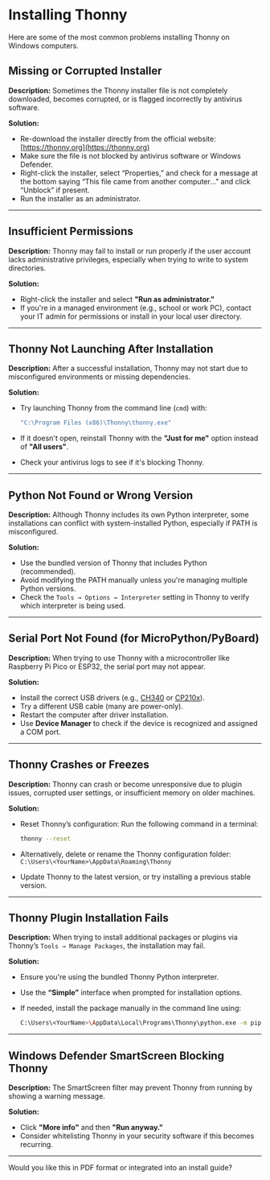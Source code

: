 # Installing Thonny

Here are some of the most common problems installing Thonny
on Windows computers.

## **Missing or Corrupted Installer**

**Description:**
Sometimes the Thonny installer file is not completely downloaded, becomes corrupted, or is flagged incorrectly by antivirus software.

**Solution:**

* Re-download the installer directly from the official website: [https://thonny.org](https://thonny.org)
* Make sure the file is not blocked by antivirus software or Windows Defender.
* Right-click the installer, select “Properties,” and check for a message at the bottom saying “This file came from another computer…” and click “Unblock” if present.
* Run the installer as an administrator.

---

## **Insufficient Permissions**

**Description:**
Thonny may fail to install or run properly if the user account lacks administrative privileges, especially when trying to write to system directories.

**Solution:**

* Right-click the installer and select **"Run as administrator."**
* If you're in a managed environment (e.g., school or work PC), contact your IT admin for permissions or install in your local user directory.

---

## **Thonny Not Launching After Installation**

**Description:**
After a successful installation, Thonny may not start due to misconfigured environments or missing dependencies.

**Solution:**

* Try launching Thonny from the command line (`cmd`) with:

  ```sh
  "C:\Program Files (x86)\Thonny\thonny.exe"
  ```
* If it doesn't open, reinstall Thonny with the **"Just for me"** option instead of **"All users"**.
* Check your antivirus logs to see if it's blocking Thonny.

---

## **Python Not Found or Wrong Version**

**Description:**
Although Thonny includes its own Python interpreter, some installations can conflict with system-installed Python, especially if PATH is misconfigured.

**Solution:**

* Use the bundled version of Thonny that includes Python (recommended).
* Avoid modifying the PATH manually unless you're managing multiple Python versions.
* Check the `Tools → Options → Interpreter` setting in Thonny to verify which interpreter is being used.

---

## **Serial Port Not Found (for MicroPython/PyBoard)**

**Description:**
When trying to use Thonny with a microcontroller like Raspberry Pi Pico or ESP32, the serial port may not appear.

**Solution:**

* Install the correct USB drivers (e.g., [CH340](https://sparks.gogo.co.nz/ch340.html) or [CP210x](https://www.silabs.com/developers/usb-to-uart-bridge-vcp-drivers)).
* Try a different USB cable (many are power-only).
* Restart the computer after driver installation.
* Use **Device Manager** to check if the device is recognized and assigned a COM port.

---

## **Thonny Crashes or Freezes**

**Description:**
Thonny can crash or become unresponsive due to plugin issues, corrupted user settings, or insufficient memory on older machines.

**Solution:**

* Reset Thonny’s configuration:
  Run the following command in a terminal:

  ```sh
  thonny --reset
  ```
* Alternatively, delete or rename the Thonny configuration folder:
  `C:\Users\<YourName>\AppData\Roaming\Thonny`
* Update Thonny to the latest version, or try installing a previous stable version.

---

## **Thonny Plugin Installation Fails**

**Description:**
When trying to install additional packages or plugins via Thonny’s `Tools → Manage Packages`, the installation may fail.

**Solution:**

* Ensure you're using the bundled Thonny Python interpreter.
* Use the **“Simple”** interface when prompted for installation options.
* If needed, install the package manually in the command line using:

  ```sh
  C:\Users\<YourName>\AppData\Local\Programs\Thonny\python.exe -m pip install <package-name>
  ```

---

## **Windows Defender SmartScreen Blocking Thonny**

**Description:**
The SmartScreen filter may prevent Thonny from running by showing a warning message.

**Solution:**

* Click **"More info"** and then **"Run anyway."**
* Consider whitelisting Thonny in your security software if this becomes recurring.

---

Would you like this in PDF format or integrated into an install guide?
